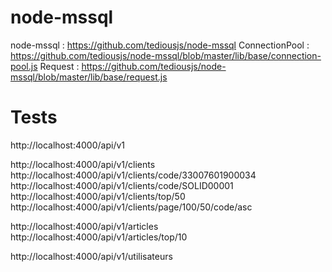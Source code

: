 # node-mssql

node-mssql : https://github.com/tediousjs/node-mssql
ConnectionPool : https://github.com/tediousjs/node-mssql/blob/master/lib/base/connection-pool.js
Request : https://github.com/tediousjs/node-mssql/blob/master/lib/base/request.js

# Tests

http://localhost:4000/api/v1

http://localhost:4000/api/v1/clients
http://localhost:4000/api/v1/clients/code/33007601900034
http://localhost:4000/api/v1/clients/code/SOLID00001
http://localhost:4000/api/v1/clients/top/50
http://localhost:4000/api/v1/clients/page/100/50/code/asc

http://localhost:4000/api/v1/articles
http://localhost:4000/api/v1/articles/top/10

http://localhost:4000/api/v1/utilisateurs